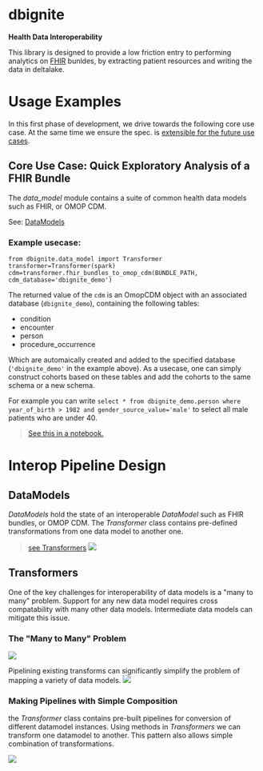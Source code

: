 # dbignite
__Health Data Interoperability__

This library is designed to provide a low friction entry to performing analytics on 
[FHIR](https://hl7.org/fhir/bundle.html) bunldes, by extracting patient resources and
writing the data in deltalake. 

# Usage Examples
In this first phase of development, we drive
towards the following core use case. At the same
time we ensure the spec. is [extensible for the future
use cases](#future-extensions).

## Core Use Case: Quick Exploratory Analysis of a FHIR Bundle

The _data_model_ module contains a suite of common
health data models such as FHIR, or OMOP CDM. 

See: [DataModels](#datamodels)

### Example usecase:

```
from dbignite.data_model import Transformer
transformer=Transformer(spark)
cdm=transformer.fhir_bundles_to_omop_cdm(BUNDLE_PATH, cdm_database='dbignite_demo')
```

The returned value of the `cdm` is an OmopCDM object with an associated database (`dbignite_demo`), containing the following tables:

- condition
- encounter
- person
- procedure_occurrence

Which are automaically created and added to the specified database (`'dbignite_demo'` in the example above).
As a usecase, one can simply construct cohorts based on these tables and add the cohorts to the same schema or a new schema.

For example you can write `select * from dbignite_demo.person where year_of_birth > 1982 and gender_source_value='male'` to select all male patients who are under 40. 

> [See this in a notebook.](demo.py)

# Interop Pipeline Design

## DataModels
_DataModels_ hold the state of an interoperable _DataModel_ 
such as FHIR bundles, or OMOP CDM. The _Transformer_ class contains 
pre-defined transformations from one data model to another one.
> [see Transformers](#Transformers)
[![](https://mermaid.ink/img/pako:eNptkL0OAjEIx1_lwqRRX6Bx0tNJo4lrF7yi16QfprSD0btnFz8HlYHAnx8EuEATDYGCxiFzbfGY0OtQidWYcS1FV02vk0m1pcQx1MjtPmIyf5mNj6e5-d-_bG2alWAc8VddVSMu3mM6D4YPdSk70C_kLOd7vkcmFnQlef8Reh2eLU8PY_CUPFojx13umobckswFJaGhAxaXNejQCVpOBjMtjM0xgTqgYxoDlhx359CAyqnQG3r96EV1N2GYavQ)](https://mermaid-js.github.io/mermaid-live-editor/edit/#pako:eNptkL0OAjEIx1_lwqRRX6Bx0tNJo4lrF7yi16QfprSD0btnFz8HlYHAnx8EuEATDYGCxiFzbfGY0OtQidWYcS1FV02vk0m1pcQx1MjtPmIyf5mNj6e5-d-_bG2alWAc8VddVSMu3mM6D4YPdSk70C_kLOd7vkcmFnQlef8Reh2eLU8PY_CUPFojx13umobckswFJaGhAxaXNejQCVpOBjMtjM0xgTqgYxoDlhx359CAyqnQG3r96EV1N2GYavQ)

## Transformers
One of the key challenges for interoperability of data models is a
"many to many" problem. Support for any new data model requires
cross compatability with many other data models. Intermediate
data models can mitigate this issue.

### The "Many to Many" Problem
[![](https://mermaid.ink/img/eyJjb2RlIjoiZ3JhcGggTFJcbiAgICBBW0FdIC0tPnx0cmFuc2Zvcm18IEIoQilcbiAgICBBW0FdIC0tPnx0cmFuc2Zvcm18IEMoQylcbiAgICBCW0JdIC0tPnx0cmFuc2Zvcm18IEEoQSlcbiAgICBCW0JdIC0tPnx0cmFuc2Zvcm18IEMoQylcbiAgICBDW0NdIC0tPnx0cmFuc2Zvcm18IEEoQSlcbiAgICBDW0NdIC0tPnx0cmFuc2Zvcm18IEIoQilcbiIsIm1lcm1haWQiOnsidGhlbWUiOiJkZWZhdWx0In0sInVwZGF0ZUVkaXRvciI6ZmFsc2UsImF1dG9TeW5jIjp0cnVlLCJ1cGRhdGVEaWFncmFtIjpmYWxzZX0)](https://mermaid.live/edit#eyJjb2RlIjoiZ3JhcGggTFJcbiAgICBBW0FdIC0tPnx0cmFuc2Zvcm18IEIoQilcbiAgICBBW0FdIC0tPnx0cmFuc2Zvcm18IEMoQylcbiAgICBCW0JdIC0tPnx0cmFuc2Zvcm18IEEoQSlcbiAgICBCW0JdIC0tPnx0cmFuc2Zvcm18IEMoQylcbiAgICBDW0NdIC0tPnx0cmFuc2Zvcm18IEEoQSlcbiAgICBDW0NdIC0tPnx0cmFuc2Zvcm18IEIoQilcbiIsIm1lcm1haWQiOiJ7XG4gIFwidGhlbWVcIjogXCJkZWZhdWx0XCJcbn0iLCJ1cGRhdGVFZGl0b3IiOmZhbHNlLCJhdXRvU3luYyI6dHJ1ZSwidXBkYXRlRGlhZ3JhbSI6ZmFsc2V9)

Pipelining existing transforms can significantly simplify
the problem of mapping a variety of data models.
[![](https://mermaid.ink/img/eyJjb2RlIjoiZ3JhcGggTFJcbiAgICBYW0FdIC0tLXx0cmFuc2Zvcm18IEkoSW50ZXJtZWRpYXRlIERhdGFNb2RlbCBYKVxuICAgIFlbQl0gLS0tfHRyYW5zZm9ybXwgSShJbnRlcm1lZGlhdGUgRGF0YU1vZGVsIFgpXG4gICAgWltDXSAtLS18dHJhbnNmb3JtfCBJKEludGVybWVkaWF0ZSBEYXRhTW9kZWwgWClcbiIsIm1lcm1haWQiOnsidGhlbWUiOiJkZWZhdWx0In0sInVwZGF0ZUVkaXRvciI6ZmFsc2UsImF1dG9TeW5jIjp0cnVlLCJ1cGRhdGVEaWFncmFtIjpmYWxzZX0)](https://mermaid.live/edit#eyJjb2RlIjoiZ3JhcGggTFJcbiAgICBYW0FdIC0tLXx0cmFuc2Zvcm18IEkoSW50ZXJtZWRpYXRlIERhdGFNb2RlbCBYKVxuICAgIFlbQl0gLS0tfHRyYW5zZm9ybXwgSShJbnRlcm1lZGlhdGUgRGF0YU1vZGVsIFgpXG4gICAgWltDXSAtLS18dHJhbnNmb3JtfCBJKEludGVybWVkaWF0ZSBEYXRhTW9kZWwgWClcbiIsIm1lcm1haWQiOiJ7XG4gIFwidGhlbWVcIjogXCJkZWZhdWx0XCJcbn0iLCJ1cGRhdGVFZGl0b3IiOmZhbHNlLCJhdXRvU3luYyI6dHJ1ZSwidXBkYXRlRGlhZ3JhbSI6ZmFsc2V9)

### Making Pipelines with Simple Composition
the _Transformer_ class contains pre-built pipelines for conversion of different datamodel instances. 
Using methods in _Transformers_ we can transform one datamodel to another.
This pattern also allows simple combination of transformations.

[![](https://mermaid.ink/img/pako:eNp1kcFqwzAMhl9F-NTQ9AXMTlvW29igOQaKGitNwLGCrGyMru8-hzS0dJ1PsvX5Qz86mZodGWtqjzEWHR4F-ypAOqVgiA1LTwJPP5sNbNtOnsfgPMWSX9x_WOqU_EESORQY2wOjuD-ohbVndHsKKh3FvWtWu1SFIwyobQYFKm7TKPToJ-hyXU3cW0rgIfIoNeVwfVGUI2k2G-6Ht-ur5KYHjXCfw3vPQ4JAOQf-JPmSTgkOzD6bZLPyUdBb7SKZlXdgUmcmNylQj51LCzhN0spoSym0sal01ODotTJVOCd0HBwqvbpOWYxt0EfKDY7Ku-9QG6sy0gJd9nihzr-_uKmr)](https://mermaid.live/edit#pako:eNp1kcFqwzAMhl9F-NTQ9AXMTlvW29igOQaKGitNwLGCrGyMru8-hzS0dJ1PsvX5Qz86mZodGWtqjzEWHR4F-ypAOqVgiA1LTwJPP5sNbNtOnsfgPMWSX9x_WOqU_EESORQY2wOjuD-ohbVndHsKKh3FvWtWu1SFIwyobQYFKm7TKPToJ-hyXU3cW0rgIfIoNeVwfVGUI2k2G-6Ht-ur5KYHjXCfw3vPQ4JAOQf-JPmSTgkOzD6bZLPyUdBb7SKZlXdgUmcmNylQj51LCzhN0spoSym0sal01ODotTJVOCd0HBwqvbpOWYxt0EfKDY7Ku-9QG6sy0gJd9nihzr-_uKmr)
